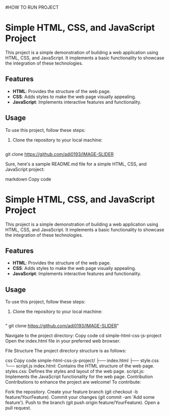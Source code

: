 #HOW TO RUN PROJECT

# Simple HTML, CSS, and JavaScript Project

This project is a simple demonstration of building a web application using HTML, CSS, and JavaScript. It implements a basic functionality to showcase the integration of these technologies.

## Features

- **HTML**: Provides the structure of the web page.
- **CSS**: Adds styles to make the web page visually appealing.
- **JavaScript**: Implements interactive features and functionality.

## Usage

To use this project, follow these steps:

1. Clone the repository to your local machine:

   ```bash
 git clone https://github.com/adi0193/IMAGE-SLIDER




 
Sure, here's a sample README.md file for a simple HTML, CSS, and JavaScript project:

markdown
Copy code
# Simple HTML, CSS, and JavaScript Project

This project is a simple demonstration of building a web application using HTML, CSS, and JavaScript. It implements a basic functionality to showcase the integration of these technologies.

## Features

- **HTML**: Provides the structure of the web page.
- **CSS**: Adds styles to make the web page visually appealing.
- **JavaScript**: Implements interactive features and functionality.

## Usage

To use this project, follow these steps:

1. Clone the repository to your local machine:

   ```bash
  " git clone https://github.com/adi0193/IMAGE-SLIDER"
   
Navigate to the project directory:
Copy code
cd simple-html-css-js-project
Open the index.html file in your preferred web browser.

File Structure
The project directory structure is as follows:

css
Copy code
simple-html-css-js-project/
├── index.html
├── style.css
└── script.js
index.html: Contains the HTML structure of the web page.
styles.css: Defines the styles and layout of the web page.
script.js: Implements the JavaScript functionality for the web page.
Contribution
Contributions to enhance the project are welcome! To contribute:

Fork the repository.
Create your feature branch (git checkout -b feature/YourFeature).
Commit your changes (git commit -am 'Add some feature').
Push to the branch (git push origin feature/YourFeature).
Open a pull request.
